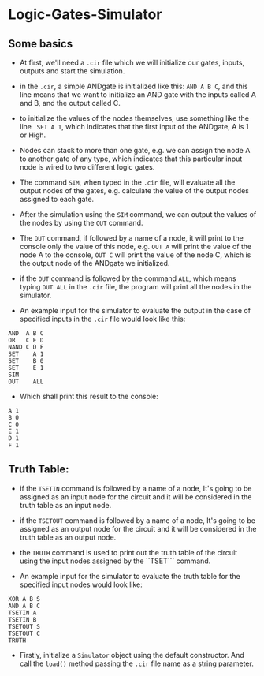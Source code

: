 # Logic-Gates-Simulator

## Some basics
* At first, we'll need a ```.cir``` file which we will initialize our gates, inputs, outputs and start the simulation.

* in the ```.cir```, a simple ANDgate is initialized like this: ``` AND A B C ```, and this line means that we want to initialize an AND gate with the inputs called A and B, and the output called C.

* to initialize the values of the nodes themselves, use something like the line ``` SET A 1```, which indicates that the first input of the ANDgate, A is 1 or High.

* Nodes can stack to more than one gate, e.g. we can assign the node A to another gate of any type, which indicates that this particular input node is wired to two different logic gates.

* The command ```SIM```, when typed in the ```.cir``` file, will evaluate all the output nodes of the gates, e.g. calculate the value of the output nodes assigned to each gate.

* After the simulation using the ```SIM``` command, we can output the values of the nodes by using the ```OUT``` command.

* The ```OUT``` command, if followed by a name of a node, it will print to the console only the value of this node, e.g. ```OUT A``` will print the value of the node A to the console, ```OUT C``` will print the value of the node C, which is the output node of the ANDgate we initialized.

* if the ```OUT``` command is followed by the command ```ALL```, which means typing ```OUT ALL``` in the ```.cir``` file, the program will print all the nodes in the simulator.

* An example input for the simulator to evaluate the output in the case of specified inputs in the ```.cir``` file would look like this:
```
AND  A B C
OR   C E D
NAND C D F
SET    A 1
SET    B 0
SET    E 1
SIM
OUT    ALL
```
* Which shall print this result to the console:
```
A 1
B 0
C 0
E 1
D 1
F 1
```

## Truth Table:
* if the ```TSETIN``` command is followed by a name of a node, It's going to be assigned as an input node for the circuit and it will be considered in the truth table as an input node.

* if the ```TSETOUT``` command is followed by a name of a node, It's going to be assigned as an output node for the circuit and it will be considered in the truth table as an output node.

* the ```TRUTH``` command is used to print out the truth table of the circuit using the input nodes assigned by the ``TSET``` command.

* An example input for the simulator to evaluate the truth table for the specified input nodes would look like:
```
XOR A B S
AND A B C
TSETIN A
TSETIN B
TSETOUT S
TSETOUT C
TRUTH
```

* Firstly, initialize a ```Simulator``` object using the default constructor. And call the ```load()``` method passing the ```.cir``` file name as a string parameter.

